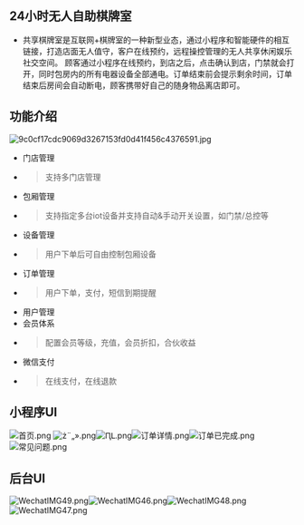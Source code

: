 ## 24小时无人自助棋牌室
- 共享棋牌室是互联网+棋牌室的一种新型业态，通过小程序和智能硬件的相互链接，打造店面无人值守，客户在线预约，远程操控管理的无人共享休闲娱乐社交空间。
  顾客通过小程序在线预约，到店之后，点击确认到店，门禁就会打开，同时包房内的所有电器设备全部通电。订单结束前会提示剩余时间，订单结束后房间会自动断电，顾客携带好自己的随身物品离店即可。
## 功能介绍
![9c0cf17cdc9069d3267153fd0d41f456c4376591.jpg](https://github.com/cisco-xie/cac-api/blob/main/img/9c0cf17cdc9069d3267153fd0d41f456c4376591.jpg)
- 门店管理
- > 支持多门店管理
- 包厢管理
- > 支持指定多台iot设备并支持自动&手动开关设置，如门禁/总控等
- 设备管理
- > 用户下单后可自由控制包厢设备
- 订单管理
- > 用户下单，支付，短信到期提醒
- 用户管理
- 会员体系
- > 配置会员等级，充值，会员折扣，合伙收益
- 微信支付
- > 在线支付，在线退款
## 小程序UI
![首页.png](https://github.com/cisco-xie/cac-api/blob/main/img/首页.png)
![ż¨„».png](https://github.com/cisco-xie/cac-api/blob/main/img/门店详情.png)![ԤԼ.png](https://github.com/cisco-xie/cac-api/blob/main/img/ԤԼ.png)![订单详情.png](https://github.com/cisco-xie/cac-api/blob/main/img/订单详情.png)![订单已完成.png](https://github.com/cisco-xie/cac-api/blob/main/img/订单-已完成.png)![常见问题.png](https://github.com/cisco-xie/cac-api/blob/main/img/常见问题.png)
## 后台UI
![WechatIMG49.png](https://github.com/cisco-xie/cac-api/blob/main/img/WechatIMG46.png)![WechatIMG46.png](https://github.com/cisco-xie/cac-api/blob/main/img/WechatIMG47.png)![WechatIMG48.png](https://github.com/cisco-xie/cac-api/blob/main/img/WechatIMG48.png)![WechatIMG47.png](https://github.com/cisco-xie/cac-api/blob/main/img/WechatIMG49.png)
